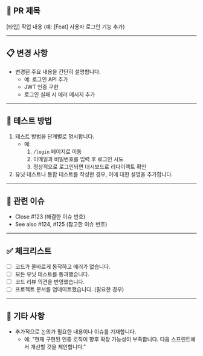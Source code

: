 ## 📌 PR 제목
[타입] 작업 내용 (예: [Feat] 사용자 로그인 기능 추가)

---

## 📋 변경 사항
- 변경된 주요 내용을 간단히 설명합니다.
    - 예: 로그인 API 추가
    - JWT 인증 구현
    - 로그인 실패 시 에러 메시지 추가

---

## 🧪 테스트 방법
1. 테스트 방법을 단계별로 명시합니다.
    - 예:
        1. `/login` 페이지로 이동
        2. 이메일과 비밀번호를 입력 후 로그인 시도
        3. 정상적으로 로그인되면 대시보드로 리다이렉트 확인
2. 유닛 테스트나 통합 테스트를 작성한 경우, 이에 대한 설명을 추가합니다.

---

## 🔗 관련 이슈
- Close #123 (해결한 이슈 번호)
- See also #124, #125 (참고한 이슈 번호)

---

## ✅ 체크리스트
- [ ] 코드가 올바르게 동작하고 에러가 없습니다.
- [ ] 모든 유닛 테스트를 통과했습니다.
- [ ] 코드 리뷰 의견을 반영했습니다.
- [ ] 프로젝트 문서를 업데이트했습니다. (필요한 경우)

---

## 💬 기타 사항
- 추가적으로 논의가 필요한 내용이나 이슈를 기재합니다.
    - 예: "현재 구현된 인증 로직이 향후 확장 가능성이 부족합니다. 다음 스프린트에서 개선할 것을 제안합니다."